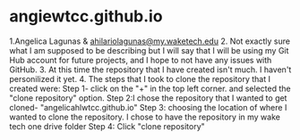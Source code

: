 # angiewtcc.github.io
 1.Angelica Lagunas & ahilariolagunas@my.waketech.edu
2. Not exactly sure what I am supposed to be describing but I will say that I will be using my Git Hub account for future projects,
and I hope to not have any issues with GitHub.
3. At this time the repository that I have created isn't much. I haven't personilized it yet.
4. The steps that I took to clone the repository that I created were: Step 1- click on the "+" in the top left corner.
and selected the "clone repository" option.
 Step 2:I chose the repository that I wanted to get cloned- "angelicahlwtcc.github.io"
Step 3: choosing the location of where I wanted to clone the repository. I chose to have the repository in my
wake tech one drive folder
Step 4: Click "clone repository" 
